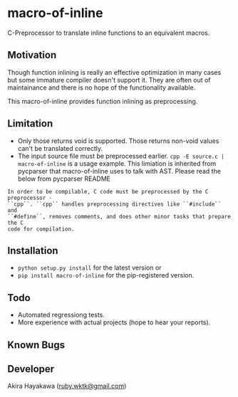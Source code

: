 # macro-of-inline

C-Preprocessor to translate inline functions to an equivalent macros.

## Motivation

Though function inlining is really an effective optimization in many cases
but some immature compiler doesn't support it.
They are often out of maintainance and there is no hope
of the functionality available.

This macro-of-inline provides function inlining as preprocessing.

## Limitation

- Only those returns void is supported. Those returns non-void values can't be translated correctly.
- The input source file must be preprocessed earlier. `cpp -E source.c | macro-of-inline` is a usage example.
  This limiation is inherited from pycparser that macro-of-inline uses to talk with AST.
  Please read the below from pycparser README

```
In order to be compilable, C code must be preprocessed by the C preprocessor -
``cpp``. ``cpp`` handles preprocessing directives like ``#include`` and
``#define``, removes comments, and does other minor tasks that prepare the C
code for compilation.
```

## Installation

- `python setup.py install` for the latest version or
- `pip install macro-of-inline` for the pip-registered version.

## Todo

- Automated regressiong tests. 
- More experience with actual projects (hope to hear your reports).

## Known Bugs

## Developer

Akira Hayakawa (ruby.wktk@gmail.com)
